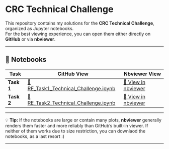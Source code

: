 # CRC Technical Challenge

This repository contains my solutions for the **CRC Technical Challenge**, organized as Jupyter notebooks.  
For the best viewing experience, you can open them either directly on **GitHub** or via **nbviewer**.

---

## 📓 Notebooks

| Task | GitHub View | Nbviewer View |
|------|-------------|---------------|
| **Task 1** | [📄 RE_Task1_Technical_Challenge.ipynb](https://github.com/rekren/CRC_technical_challenge/blob/main/RE_Task1_Technical_Challenge.ipynb) | [🔗 View in nbviewer](https://nbviewer.org/github/rekren/CRC_technical_challenge/blob/main/RE_Task1_Technical_Challenge.ipynb) |
| **Task 2** | [📄 RE_Task2_Technical_Challenge.ipynb](https://github.com/rekren/CRC_technical_challenge/blob/main/RE_Task2_Technical_Challenge.ipynb) | [🔗 View in nbviewer](https://nbviewer.org/github/rekren/CRC_technical_challenge/blob/main/RE_Task2_Technical_Challenge.ipynb) |

---

💡 **Tip:** If the notebooks are large or contain many plots, **nbviewer** generally renders them faster and more reliably than GitHub’s built-in viewer.
            If neither of them works due to size restriction, you can downlaod the notebooks, as a last resort :)

---
